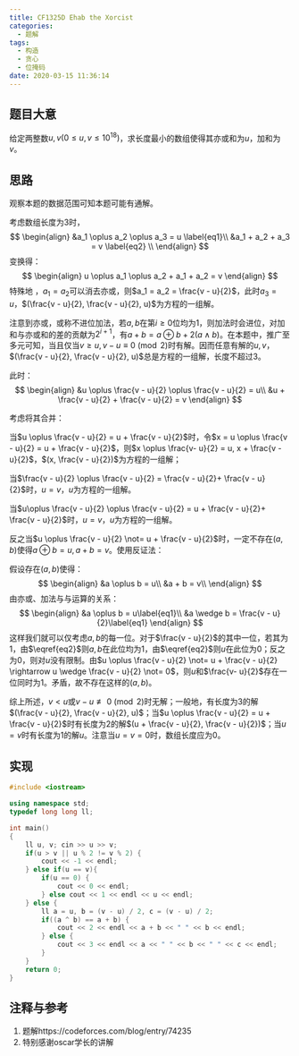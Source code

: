 ```yaml
---
title: CF1325D Ehab the Xorcist
categories:
  - 题解
tags:
  - 构造
  - 贪心
  - 位掩码
date: 2020-03-15 11:36:14
---
```


## 题目大意

给定两整数$u, v(0 \le u, v \le 10^{18})$，求长度最小的数组使得其亦或和为$u$，加和为$v$。

## 思路

观察本题的数据范围可知本题可能有通解。

考虑数组长度为3时，
$$
\begin{align}
&a_1 \oplus a_2 \oplus a_3 = u \label{eq1}\\
&a_1 + a_2 + a_3 = v \label{eq2} \\
\end{align}
$$
变换得：
$$
\begin{align}
u \oplus a_1 \oplus a_2 + a_1 + a_2 = v
\end{align}
$$
特殊地 ，$a_1 = a_2$可以消去亦或，则$a_1 = a_2 = \frac{v - u}{2}$，此时$a_3 = u$，$(\frac{v - u}{2}, \frac{v - u}{2}, u)$为方程的一组解。

注意到亦或，或称不进位加法，若$a, b$在第$i \ge 0$位均为1，则加法时会进位，对加和与亦或和的差的贡献为$2^{i + 1}$，有$a + b = a \oplus b + 2(a \wedge b)$。在本题中，推广至多元可知，当且仅当$v \ge u, v - u \equiv 0 \pmod 2$时有解。因而任意有解的$u, v$，$(\frac{v - u}{2}, \frac{v - u}{2}, u)$总是方程的一组解，长度不超过3。

此时：
$$
\begin{align}
&u \oplus \frac{v - u}{2} \oplus \frac{v - u}{2} = u\\
&u + \frac{v - u}{2} + \frac{v - u}{2} = v
\end{align}
$$

考虑将其合并：

当$u \oplus \frac{v - u}{2} = u + \frac{v - u}{2}$时，令$x = u \oplus \frac{v - u}{2} = u + \frac{v - u}{2}$，则$x \oplus \frac{v-  u}{2} = u, x + \frac{v - u}{2}$，$(x, \frac{v - u}{2})$为方程的一组解；

当$\frac{v - u}{2} \oplus \frac{v - u}{2} = \frac{v - u}{2}+ \frac{v - u}{2}$时，$u = v$，$u$为方程的一组解。

当$u\oplus \frac{v - u}{2} \oplus \frac{v - u}{2} = u + \frac{v - u}{2}+ \frac{v - u}{2}$时，$u = v$，$u$为方程的一组解。

反之当$u \oplus \frac{v - u}{2} \not= u + \frac{v - u}{2}$时，一定不存在$(a, b)$使得$a \oplus b = u, a + b = v$。使用反证法：

假设存在$(a, b)$使得：
$$
\begin{align}
&a \oplus b = u\\
&a + b = v\\
\end{align}
$$
由亦或、加法与与运算的关系：
$$
\begin{align}
&a \oplus b = u\label{eq1}\\
&a \wedge b = \frac{v - u}{2}\label{eq1}
\end{align}
$$
这样我们就可以仅考虑$a, b$的每一位。对于$\frac{v - u}{2}$的其中一位，若其为$1$，由$\eqref{eq2}$则$a, b$在此位均为$1$，由$\eqref{eq2}$则$u$在此位为$0$；反之为$0$，则对$u$没有限制。由$u \oplus \frac{v - u}{2} \not= u + \frac{v - u}{2} \rightarrow u \wedge \frac{v - u}{2} \not= 0$，则$u$和$\frac{v- u}{2}$存在一位同时为$1$。矛盾，故不存在这样的$(a,b)$。

综上所述，$v < u$或$v - u \not\equiv 0 \pmod 2$时无解；一般地，有长度为$3$的解$(\frac{v - u}{2}, \frac{v - u}{2}, u)$；当$u \oplus \frac{v - u}{2} = u + \frac{v - u}{2}$时有长度为$2$的解$(u + \frac{v - u}{2}, \frac{v - u}{2})$；当$u = v$时有长度为$1$的解$u$。注意当$u = v = 0$时，数组长度应为$0$。

## 实现

```c++
#include <iostream>

using namespace std;
typedef long long ll;

int main()
{
	ll u, v; cin >> u >> v;
	if(u > v || u % 2 != v % 2) {
		cout << -1 << endl;
	} else if(u == v){
		if(u == 0) {
			cout << 0 << endl;
		} else cout << 1 << endl << u << endl;
	} else {
		ll a = u, b = (v - u) / 2, c = (v - u) / 2;
		if((a ^ b) == a + b) {
			cout << 2 << endl << a + b << " " << b << endl;
		} else {
			cout << 3 << endl << a << " " << b << " " << c << endl;
		}
	}
	return 0;
}
```

## 注释与参考

1. 题解https://codeforces.com/blog/entry/74235
2. 特别感谢oscar学长的讲解